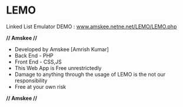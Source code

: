 # LEMO
Linked List Emulator
DEMO : www.amskee.netne.net/LEMO/LEMO.php

**// Amskee //**

* Developed by Amskee [Amrish Kumar]
* Back End - PHP
* Front End - CSS,JS
* This Web App is Free unrestrictedly 
* Damage to anything through the usage of LEMO is the not our responsibility
* Free at your own risk

**// Amskee //**
